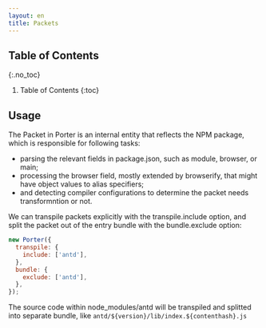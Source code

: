 ```yaml
---
layout: en
title: Packets
---
```


## Table of Contents
{:.no_toc}

1. Table of Contents
{:toc}

## Usage

The Packet in Porter is an internal entity that reflects the NPM package, which is responsible for following tasks:

- parsing the relevant fields in package.json, such as module, browser, or main;
- processing the browser field, mostly extended by browserify, that might have object values to alias specifiers;
- and detecting compiler configurations to determine the packet needs transformntion or not.

We can transpile packets explicitly with the transpile.include option, and split the packet out of the entry bundle with the bundle.exclude option:

```js
new Porter({
  transpile: {
    include: ['antd'],
  },
  bundle: {
    exclude: ['antd'],
  },
});
```

The source code within node_modules/antd will be transpiled and splitted into separate bundle, like `antd/${version}/lib/index.${contenthash}.js`
